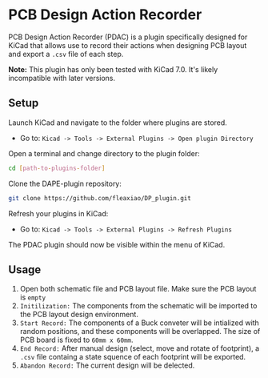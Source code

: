# PCB Design Action Recorder

PCB Design Action Recorder (PDAC) is a plugin specifically designed for KiCad that allows use to record their actions when designing PCB layout and export a `.csv` file of each step.

**Note:** This plugin has only been tested with KiCad 7.0. It's likely incompatible with later versions.

## Setup
Launch KiCad and navigate to the folder where plugins are stored.
- Go to: `Kicad -> Tools -> External Plugins -> Open plugin Directory`

Open a terminal and change directory to the plugin folder:
```bash
cd [path-to-plugins-folder]
```

Clone the DAPE-plugin repository:
```bash
git clone https://github.com/fleaxiao/DP_plugin.git
```

Refresh your plugins in KiCad:
- Go to: `Kicad -> Tools -> External Plugins -> Refresh Plugins`

The PDAC plugin should now be visible within the menu of KiCad.

## Usage


1. Open both schematic file and PCB layout file. Make sure the PCB layout is `empty`
1. `Initilization:`  The components from the schematic will be imported to the PCB layout design environment. 
1. ``Start Record:`` The components of a Buck conveter will be intialized with random positions, and these components will be overlapped. The size of PCB board is fixed to `60mm x 60mm`. 
2. ``End Record:`` After manual design (select, move and rotate of footprint), a `.csv` file containg a state squence of each footprint will be exported.
3. ``Abandon Record:`` The current design will be delected.